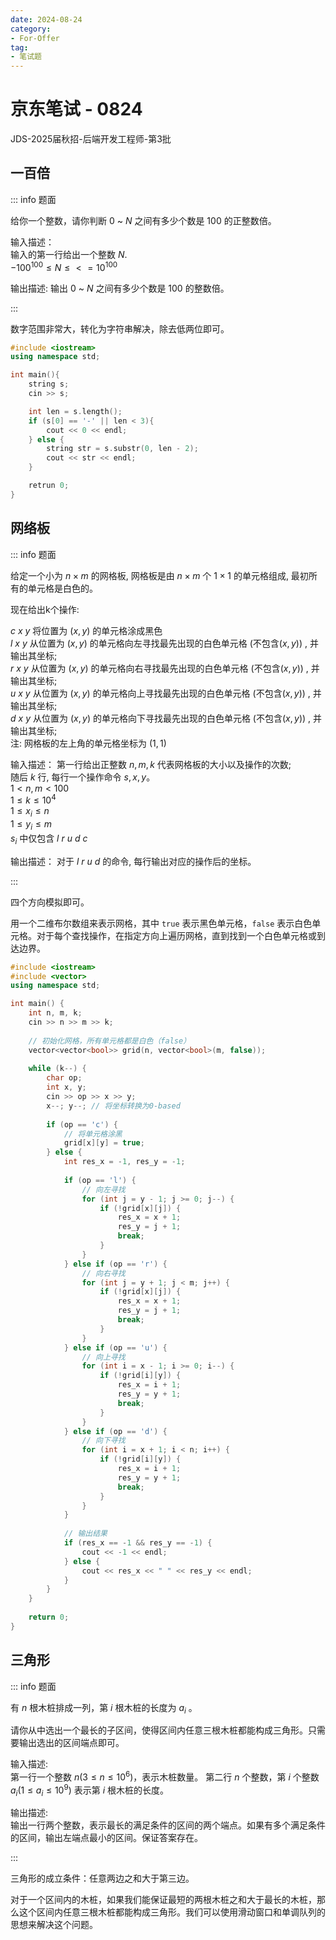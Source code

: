 ```yaml
---
date: 2024-08-24
category: 
- For-Offer
tag: 
- 笔试题 
---
```


# 京东笔试 - 0824

JDS-2025届秋招-后端开发工程师-第3批

<!-- more -->

## 一百倍

::: info 题面

给你一个整数，请你判断 $0$ ~ $N$ 之间有多少个数是 $100$ 的正整数倍。

输入描述：  
输入的第一行给出一个整数 $N$.  
$-100^{100} \leq N \leq <= 10^{100}$

输出描述:
输出 $0$ ~ $N$ 之间有多少个数是 $100$ 的整数倍。

:::

数字范围非常大，转化为字符串解决，除去低两位即可。

```cpp
#include <iostream>
using namespace std;

int main(){
    string s;
    cin >> s;

    int len = s.length();
    if (s[0] == '-' || len < 3){
        cout << 0 << endl;
    } else {
        string str = s.substr(0, len - 2);
        cout << str << endl;
    }

    retrun 0;
}
```

## 网络板

::: info 题面

给定一个小为 $n \times m$ 的网格板, 网格板是由 $n \times m$ 个 $1 \times 1$ 的单元格组成, 最初所有的单元格是白色的。

现在给出k个操作:

$c\ x\ y$ 将位置为 $(x,y)$ 的单元格涂成黑色  
$l\ x\ y$ 从位置为 $(x,y)$ 的单元格向左寻找最先出现的白色单元格 (不包含$(x,y)$) , 并输出其坐标;  
$r\ x\ y$ 从位置为 $(x,y)$ 的单元格向右寻找最先出现的白色单元格 (不包含$(x,y)$) , 并输出其坐标;  
$u\ x\ y$ 从位置为 $(x,y)$ 的单元格向上寻找最先出现的白色单元格 (不包含$(x,y)$) , 并输出其坐标;  
$d\ x\ y$ 从位置为 $(x,y)$ 的单元格向下寻找最先出现的白色单元格 (不包含$(x,y)$) , 并输出其坐标;  
注: 网格板的左上角的单元格坐标为 $(1,1)$

输入描述：
第一行给出正整数 $n,m,k$ 代表网格板的大小以及操作的次数;  
随后 $k$ 行, 每行一个操作命令 $s, x, y$。  
$1 < n, m < 100$  
$1 \le k \le 10^4$  
$1 \le x_i \le n$  
$1 \le y_i \le m$  
$s_i$ 中仅包含 $l\ r\ u\ d\ c$

输出描述：
对于 $l\ r\ u\ d$ 的命令, 每行输出对应的操作后的坐标。

:::

四个方向模拟即可。

用一个二维布尔数组来表示网格，其中 `true` 表示黑色单元格，`false` 表示白色单元格。对于每个查找操作，在指定方向上遍历网格，直到找到一个白色单元格或到达边界。

```cpp
#include <iostream>
#include <vector>
using namespace std;

int main() {
    int n, m, k;
    cin >> n >> m >> k;
    
    // 初始化网格，所有单元格都是白色（false）
    vector<vector<bool>> grid(n, vector<bool>(m, false));
    
    while (k--) {
        char op;
        int x, y;
        cin >> op >> x >> y;
        x--; y--; // 将坐标转换为0-based
        
        if (op == 'c') {
            // 将单元格涂黑
            grid[x][y] = true;
        } else {
            int res_x = -1, res_y = -1;
            
            if (op == 'l') {
                // 向左寻找
                for (int j = y - 1; j >= 0; j--) {
                    if (!grid[x][j]) {
                        res_x = x + 1;
                        res_y = j + 1;
                        break;
                    }
                }
            } else if (op == 'r') {
                // 向右寻找
                for (int j = y + 1; j < m; j++) {
                    if (!grid[x][j]) {
                        res_x = x + 1;
                        res_y = j + 1;
                        break;
                    }
                }
            } else if (op == 'u') {
                // 向上寻找
                for (int i = x - 1; i >= 0; i--) {
                    if (!grid[i][y]) {
                        res_x = i + 1;
                        res_y = y + 1;
                        break;
                    }
                }
            } else if (op == 'd') {
                // 向下寻找
                for (int i = x + 1; i < n; i++) {
                    if (!grid[i][y]) {
                        res_x = i + 1;
                        res_y = y + 1;
                        break;
                    }
                }
            }
            
            // 输出结果
            if (res_x == -1 && res_y == -1) {
                cout << -1 << endl;
            } else {
                cout << res_x << " " << res_y << endl;
            }
        }
    }
    
    return 0;
}
```

## 三角形

::: info 题面

有 $n$ 根木桩排成一列，第 $i$ 根木桩的长度为 $a_i$ 。

请你从中选出一个最长的子区间，使得区间内任意三根木桩都能构成三角形。只需要输出选出的区间端点即可。

输入描述:  
第一行一个整数 $n(3 \leq n \leq 10^6)$，表示木桩数量。
第二行 $n$ 个整数，第 $i$ 个整数 $a_i(1 \leq a_i \leq 10^9)$ 表示第 $i$ 根木桩的长度。

输出描述:  
输出一行两个整数，表示最长的满足条件的区间的两个端点。如果有多个满足条件的区间，输出左端点最小的区间。保证答案存在。

:::

三角形的成立条件：任意两边之和大于第三边。

对于一个区间内的木桩，如果我们能保证最短的两根木桩之和大于最长的木桩，那么这个区间内任意三根木桩都能构成三角形。我们可以使用滑动窗口和单调队列的思想来解决这个问题。

